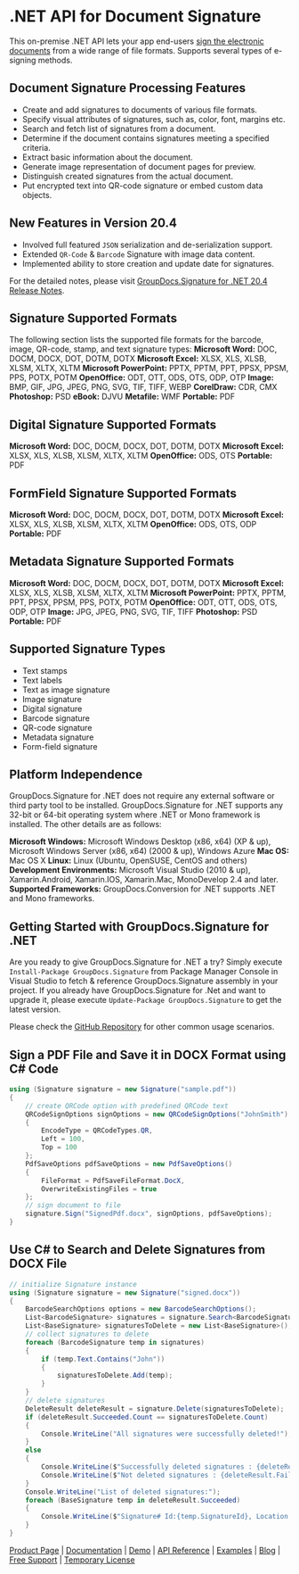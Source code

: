 # .NET API for Document Signature

This on-premise .NET API lets your app end-users [sign the electronic documents](https://products.groupdocs.com/signature/net) from a wide range of file formats. Supports several types of e-signing methods.

## Document Signature Processing Features

- Create and add signatures to documents of various file formats.
- Specify visual attributes of signatures, such as, color, font, margins etc.
- Search and fetch list of signatures from a document.
- Determine if the document contains signatures meeting a specified criteria.
- Extract basic information about the document.
- Generate image representation of document pages for preview.
- Distinguish created signatures from the actual document.
- Put encrypted text into QR-code signature or embed custom data objects.

## New Features in Version 20.4

- Involved full featured `JSON` serialization and de-serialization support.
- Extended `QR-Code` & `Barcode` Signature with image data content.
- Implemented ability to store creation and update date for signatures.

For the detailed notes, please visit [GroupDocs.Signature for .NET 20.4 Release Notes](https://docs.groupdocs.com/display/signaturenet/GroupDocs.Signature+for+.NET+20.4+Release+Notes).

## Signature Supported Formats

The following section lists the supported file formats for the barcode, image, QR-code, stamp, and text signature types:
**Microsoft Word:** DOC, DOCM, DOCX, DOT, DOTM, DOTX
**Microsoft Excel:** XLSX, XLS, XLSB, XLSM, XLTX, XLTM
**Microsoft PowerPoint:** PPTX, PPTM, PPT, PPSX, PPSM, PPS, POTX, POTM
**OpenOffice:** ODT, OTT, ODS, OTS, ODP, OTP
**Image:** BMP, GIF, JPG, JPEG, PNG, SVG, TIF, TIFF, WEBP
**CorelDraw:** CDR, CMX
**Photoshop:** PSD
**eBook:** DJVU
**Metafile:** WMF
**Portable:** PDF

## Digital Signature Supported Formats

**Microsoft Word:** DOC, DOCM, DOCX, DOT, DOTM, DOTX
**Microsoft Excel:** XLSX, XLS, XLSB, XLSM, XLTX, XLTM
**OpenOffice:** ODS, OTS
**Portable:** PDF

## FormField Signature Supported Formats

**Microsoft Word:** DOC, DOCM, DOCX, DOT, DOTM, DOTX
**Microsoft Excel:** XLSX, XLS, XLSB, XLSM, XLTX, XLTM
**OpenOffice:** ODS, OTS, ODP
**Portable:** PDF

## Metadata Signature Supported Formats

**Microsoft Word:** DOC, DOCM, DOCX, DOT, DOTM, DOTX
**Microsoft Excel:** XLSX, XLS, XLSB, XLSM, XLTX, XLTM
**Microsoft PowerPoint:** PPTX, PPTM, PPT, PPSX, PPSM, PPS, POTX, POTM
**OpenOffice:** ODT, OTT, ODS, OTS, ODP, OTP
**Image:** JPG, JPEG, PNG, SVG, TIF, TIFF
**Photoshop:** PSD
**Portable:** PDF

## Supported Signature Types

- Text stamps
- Text labels
- Text as image signature
- Image signature
- Digital signature
- Barcode signature
- QR-code signature
- Metadata signature
- Form-field signature

## Platform Independence

GroupDocs.Signature for .NET does not require any external software or third party tool to be installed. GroupDocs.Signature for .NET supports any 32-bit or 64-bit operating system where .NET or Mono framework is installed. The other details are as follows:

**Microsoft Windows:** Microsoft Windows Desktop (x86, x64) (XP & up), Microsoft Windows Server (x86, x64) (2000 & up), Windows Azure
**Mac OS:** Mac OS X
**Linux:** Linux (Ubuntu, OpenSUSE, CentOS and others)
**Development Environments:** Microsoft Visual Studio (2010 & up), Xamarin.Android, Xamarin.IOS, Xamarin.Mac, MonoDevelop 2.4 and later.
**Supported Frameworks:** GroupDocs.Conversion for .NET  supports .NET and Mono frameworks.

## Getting Started with GroupDocs.Signature for .NET

Are you ready to give GroupDocs.Signature for .NET a try? Simply execute `Install-Package GroupDocs.Signature` from Package Manager Console in Visual Studio to fetch & reference GroupDocs.Signature assembly in your project. If you already have GroupDocs.Signature for .Net and want to upgrade it, please execute `Update-Package GroupDocs.Signature` to get the latest version.

Please check the [GitHub Repository](https://github.com/groupdocs-signature/GroupDocs.Signature-for.NET) for other common usage scenarios.

## Sign a PDF File and Save it in DOCX Format using C# Code

```csharp
using (Signature signature = new Signature("sample.pdf"))
{
    // create QRCode option with predefined QRCode text
    QRCodeSignOptions signOptions = new QRCodeSignOptions("JohnSmith")
    {
        EncodeType = QRCodeTypes.QR,
        Left = 100,
        Top = 100
    };
    PdfSaveOptions pdfSaveOptions = new PdfSaveOptions()
    {
        FileFormat = PdfSaveFileFormat.DocX,
        OverwriteExistingFiles = true
    };
    // sign document to file
    signature.Sign("SignedPdf.docx", signOptions, pdfSaveOptions);
}
```

## Use C# to Search and Delete Signatures from DOCX File

```csharp
// initialize Signature instance
using (Signature signature = new Signature("signed.docx"))
{
    BarcodeSearchOptions options = new BarcodeSearchOptions();
    List<BarcodeSignature> signatures = signature.Search<BarcodeSignature>(options);
    List<BaseSignature> signaturesToDelete = new List<BaseSignature>();
    // collect signatures to delete
    foreach (BarcodeSignature temp in signatures)
    {
        if (temp.Text.Contains("John"))
        {
            signaturesToDelete.Add(temp);
        }
    }
    // delete signatures
    DeleteResult deleteResult = signature.Delete(signaturesToDelete);
    if (deleteResult.Succeeded.Count == signaturesToDelete.Count)
    {
        Console.WriteLine("All signatures were successfully deleted!");
    }
    else
    {
        Console.WriteLine($"Successfully deleted signatures : {deleteResult.Succeeded.Count}");
        Console.WriteLine($"Not deleted signatures : {deleteResult.Failed.Count}");
    }
    Console.WriteLine("List of deleted signatures:");
    foreach (BaseSignature temp in deleteResult.Succeeded)
    {
        Console.WriteLine($"Signature# Id:{temp.SignatureId}, Location: {temp.Left}x{temp.Top}. Size: {temp.Width}x{temp.Height}");
    }
}
```

[Product Page](https://products.groupdocs.com/signature/net) | [Documentation](https://docs.groupdocs.com/display/signaturenet/Home) | [Demo](https://products.groupdocs.app/signature/family) | [API Reference](https://apireference.groupdocs.com/net/signature) | [Examples](https://github.com/groupdocs-signature/GroupDocs.Signature-for.NET) | [Blog](https://blog.groupdocs.com/category/signature/) | [Free Support](https://forum.groupdocs.com/c/signature) | [Temporary License](https://purchase.groupdocs.com/temporary-license)
